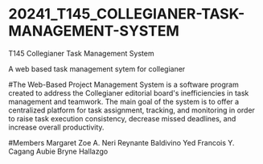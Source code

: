 # 20241_T145_COLLEGIANER-TASK-MANAGEMENT-SYSTEM
T145
Collegianer Task Management System

A web based task management sytem for collegianer

#The Web-Based Project Management System is a software program created to address the Collegianer editorial board's inefficiencies in task management and teamwork. The main goal of the system is to offer a centralized platform for task assignment, tracking, and monitoring in order to raise task execution consistency, decrease missed deadlines, and increase overall productivity.

#Members
Margaret Zoe A. Neri 
Reynante Baldivino
Yed Francois Y. Cagang
Aubie Bryne Hallazgo
